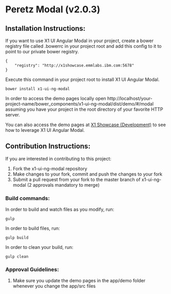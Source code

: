 # Peretz Modal (v2.0.3)

## Installation Instructions:
If you want to use X1 UI Angular Modal in your project, create a bower registry file called .bowerrc
 in
your project root and add this config to it to point to our private bower registry.

	{
		"registry": "http://x1showcase.emmlabs.ibm.com:5678"
	}

Execute this command in your project root to install X1 UI Angular Modal.

	bower install x1-ui-ng-modal

In order to access the demo pages locally open
http://localhost/your-project-name/bower_components/x1-ui-ng-modal/dist/demo/#/modal assuming you have your project in the root directory of your favorite HTTP server.

You can also access the demo pages at [X1 Showcase (Development)](http://dev.x1showcase.emmlabs.ibm.com) to see how to leverage X1 UI Angular Modal.

## Contribution Instructions:
If you are interested in contributing to this project:

1. Fork the x1-ui-ng-modal repository
2. Make changes to your fork, commit and push the changes to your fork
3. Submit a pull request from your fork to the master branch of x1-ui-ng-modal (2 approvals
mandatory to merge)

### Build commands:

In order to build and watch files as you modify, run:

	gulp

In order to build files, run:

	gulp build

In order to clean your build, run:

    gulp clean


### Approval Guidelines:
1. Make sure you update the demo pages in the app/demo folder whenever you change the app/src files